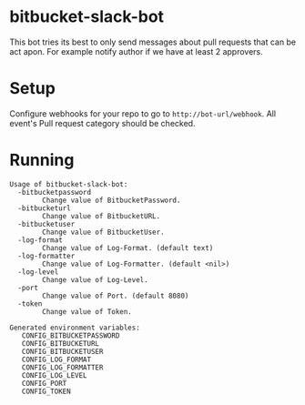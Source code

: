 # bitbucket-slack-bot

This bot tries its best to only send messages about pull requests that can be act apon.
For example notify author if we have at least 2 approvers. 


# Setup

Configure webhooks for your repo to go to `http://bot-url/webhook`. All event's Pull request category should be checked.

# Running

```
Usage of bitbucket-slack-bot:
  -bitbucketpassword
    	Change value of BitbucketPassword.
  -bitbucketurl
    	Change value of BitbucketURL.
  -bitbucketuser
    	Change value of BitbucketUser.
  -log-format
    	Change value of Log-Format. (default text)
  -log-formatter
    	Change value of Log-Formatter. (default <nil>)
  -log-level
    	Change value of Log-Level.
  -port
    	Change value of Port. (default 8080)
  -token
    	Change value of Token.

Generated environment variables:
   CONFIG_BITBUCKETPASSWORD
   CONFIG_BITBUCKETURL
   CONFIG_BITBUCKETUSER
   CONFIG_LOG_FORMAT
   CONFIG_LOG_FORMATTER
   CONFIG_LOG_LEVEL
   CONFIG_PORT
   CONFIG_TOKEN

```

